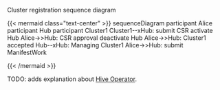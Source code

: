 

Cluster registration sequence diagram

<!-- prettier-ignore -->
<!-- spellchecker-disable -->
<!-- prettier-ignore -->
{{< mermaid class="text-center" >}}
sequenceDiagram
    participant Alice
    participant Hub
    participant Cluster1
    Cluster1--xHub: submit CSR
    activate Hub
    Alice->>Hub: CSR approval
    deactivate Hub
    Alice->>Hub: Cluster1 accepted
    Hub--xHub: Managing Cluster1
    Alice->>Hub: submit ManifestWork

{{< /mermaid >}}

<!-- spellchecker-enable -->


TODO: adds explanation about [Hive Operator](https://www.openshift.com/blog/openshift-hive-cluster-as-a-service). 

<!-- https://github.com/open-cluster-management/cluster-lifecycle-e2e/blob/main/e2e-test/open_cluster_management_e2e_suite_test.go -->